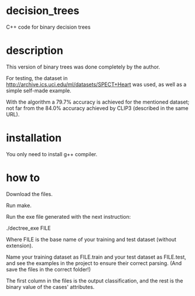 decision_trees
==============

C++ code for binary decision trees

description
===========

This version of binary trees was done completely by the author.

For testing, the dataset in http://archive.ics.uci.edu/ml/datasets/SPECT+Heart was used, as well as a simple self-made example.

With the algorithm a 79.7% accuracy is achieved for the mentioned dataset; not far from the 84.0% accuracy achieved by CLIP3 (described in the same URL).

installation
============

You only need to install g++ compiler.

how to
======

Download the files. 

Run make. 

Run the exe file generated with the next instruction:

./dectree_exe FILE

Where FILE is the base name of your training and test dataset (without extension).

Name your training dataset as FILE.train and your test dataset as FILE.test, and see the examples in the project to ensure their correct parsing. (And save the files in the correct folder!)

The first column in the files is the output classification, and the rest is the binary value of the cases' attributes.
